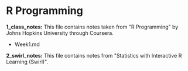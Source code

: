 # R Programming
**1_class_notes:** This file contains notes taken from "R Programming" by Johns Hopkins University through Coursera.  

- Week1.md

**2_swirl_notes:** This file contains notes from "Statistics with Interactive R Learning (Swirl)".

